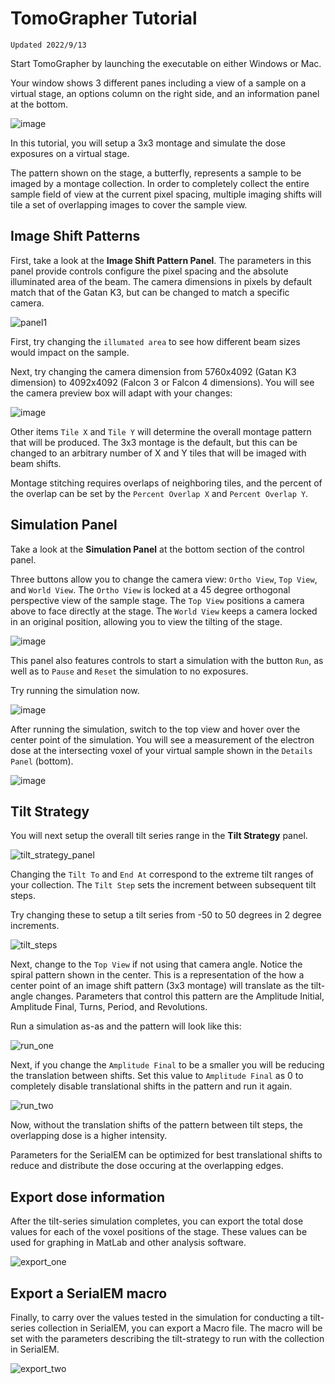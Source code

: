 # TomoGrapher Tutorial
```
Updated 2022/9/13
```

Start TomoGrapher by launching the executable on either Windows or Mac.  

Your window shows 3 different panes including a view of a sample on a virtual stage, an options column on the right side, and an information panel at the bottom.

![image](docs/tutorial/main_window.png)

In this tutorial, you will setup a 3x3 montage and simulate the dose exposures on a virtual stage.

The pattern shown on the stage, a butterfly, represents a sample to be imaged by a montage collection.  In order to completely collect the entire sample field of view at the current pixel spacing, multiple imaging shifts will tile a set of overlapping images to cover the sample view.

## Image Shift Patterns

First, take a look at the **Image Shift Pattern Panel**. The parameters in this panel provide controls configure the pixel spacing and the absolute illuminated area of the beam.  The camera dimensions in pixels by default match that of the Gatan K3, but can be changed to match a specific camera.  

![panel1](docs/tutorial/image_shift_panel.png)

First, try changing the `illumated area` to see how different beam sizes would impact on the sample.

Next, try changing the camera dimension from 5760x4092 (Gatan K3 dimension) to 4092x4092 (Falcon 3 or Falcon 4 dimensions). You will see the camera preview box will adapt with your changes:

![image](docs/tutorial/changing_box.gif)

Other items `Tile X` and `Tile Y` will determine the overall montage pattern that will be produced.  The 3x3 montage is the default, but this can be changed to an arbitrary number of X and Y tiles that will be imaged with beam shifts.  

Montage stitching requires overlaps of neighboring tiles, and the percent of the overlap can be set by the `Percent Overlap X` and `Percent Overlap Y`.

## Simulation Panel

Take a look at the  **Simulation Panel** at the bottom section of the control panel.  

Three buttons allow you to change the camera view: `Ortho View`, `Top View`, and `World View`.  The `Ortho View` is locked at a 45 degree orthogonal perspective view of the sample stage.  The `Top View` positions a camera above to face directly at the stage.  The `World View` keeps a camera locked in an original position, allowing you to view the tilting of the stage.

![image](docs/tutorial/changing_cameras.gif)

This panel also features controls to start a simulation with the button `Run`, as well as to `Pause` and `Reset` the simulation to no exposures.

Try running the simulation now.

![image](docs/tutorial/simulation_run.gif)

After running the simulation, switch to the top view and hover over the center point of the simulation.  You will see a measurement of the electron dose at the intersecting voxel of your virtual sample shown in the `Details Panel` (bottom).

![image](docs/tutorial/details_panel.png)

## Tilt Strategy

You will next setup the overall tilt series range in the **Tilt Strategy** panel.

![tilt_strategy_panel](docs/tutorial/tilt_strategy_panel.png)

Changing the `Tilt To` and `End At` correspond to the extreme tilt ranges of your collection.  The `Tilt Step` sets the increment between subsequent tilt steps.

Try changing these to setup a tilt series from -50 to 50 degrees in 2 degree increments.

![tilt_steps](docs/tutorial/tilt_steps.png)

Next, change to the `Top View` if not using that camera angle. Notice the spiral pattern shown in the center.  This is a representation of the how a center point of an image shift pattern (3x3 montage) will translate as the tilt-angle changes. Parameters that control this pattern are the Amplitude Initial, Amplitude Final, Turns, Period, and Revolutions.  

Run a simulation as-as and the pattern will look like this:

![run_one](docs/tutorial/run_50_with_shifts.png)

Next, if you change the `Amplitude Final` to be a smaller you will be reducing the translation between shifts.  Set this value to `Amplitude Final` as 0 to completely disable translational shifts in the pattern and run it again.

![run_two](docs/tutorial/run_50_without_shifts.png)

Now, without the translation shifts of the pattern between tilt steps, the overlapping dose is a higher intensity.  

Parameters for the SerialEM can be optimized for best translational shifts to reduce and distribute the dose occuring at the overlapping edges.

## Export dose information
After the tilt-series simulation completes, you can export the total dose values for each of the voxel positions of the stage.  These values can be used for graphing in MatLab and other analysis software.

![export_one](docs/tutorial/export_1.png)

## Export a SerialEM macro

Finally, to carry over the values tested in the simulation for conducting a tilt-series collection in SerialEM, you can export a Macro file.  The macro will be set with the parameters describing the tilt-strategy to run with the collection in SerialEM.

![export_two](docs/tutorial/export_2.png)
